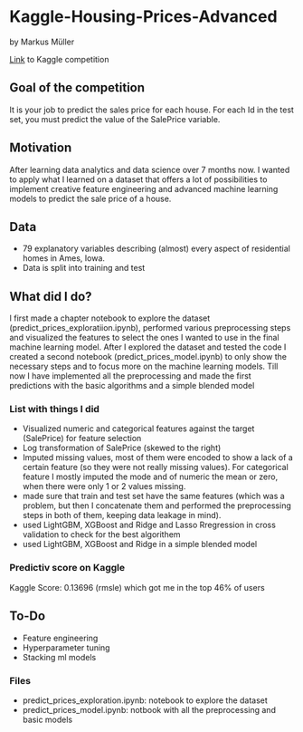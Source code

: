 # Kaggle-Housing-Prices-Advanced
by Markus Müller

<a href='https://www.kaggle.com/c/house-prices-advanced-regression-techniques'>Link</a> to Kaggle competition 

## Goal of the competition
It is your job to predict the sales price for each house. For each Id in the test set, you must predict the value of the SalePrice variable.

## Motivation
After learning data analytics and data science over 7 months now. I wanted to apply what I learned on a dataset that offers a lot of possibilities to implement creative feature engineering and advanced machine learning models to predict the sale price of a house.

## Data
- 79 explanatory variables describing (almost) every aspect of residential homes in Ames, Iowa.
- Data is split into training and test

## What did I do?
I first made a chapter notebook to explore the dataset (predict_prices_exploratiion.ipynb), performed various preprocessing steps and visualized the features to select the ones I wanted to use in the final machine learning model. After I explored the dataset and tested the code I created a second notebook (predict_prices_model.ipynb) to only show the necessary steps and to focus more on the machine learning models. Till now I have implemented all the preprocessing and made the first predictions with the basic algorithms and a simple blended model


### List with things I did
- Visualized numeric and categorical features against the target (SalePrice) for feature selection
- Log transformation of SalePrice (skewed to the right)
- Imputed missing values, most of them were encoded to show a lack of a certain feature (so they were not really missing values). For categorical feature I mostly imputed the mode and of numeric the mean or zero, when there were only 1 or 2 values missing.
- made sure that train and test set have the same features (which was a problem, but then I concatenate them and performed the preprocessing steps in both of them, keeping data leakage in mind).
- used LightGBM, XGBoost and Ridge and Lasso Rregression in cross validation to check for the best algorithem
- used LightGBM, XGBoost and Ridge in a simple blended model

### Predictiv score on Kaggle
Kaggle Score: 0.13696 (rmsle) which got me in the top 46% of users 


## To-Do
- Feature engineering
- Hyperparameter tuning
- Stacking ml models


### Files
- predict_prices_exploration.ipynb: notebook to explore the dataset
- predict_prices_model.ipynb: notbook with all the preprocessing and basic models

